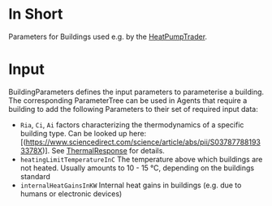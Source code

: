 # In Short

Parameters for Buildings used e.g. by the [HeatPumpTrader](../Agents/HeatPumpTrader).

# Input

BuildingParameters defines the input parameters to parameterise a building. The corresponding ParameterTree can be used
in Agents that require a building to add the following Parameters to their set of required input data:

* `Ria`, `Ci`, `Ai` factors characterizing the thermodynamics of a specific building type. Can be looked up
  here: [(https://www.sciencedirect.com/science/article/abs/pii/S037877881933378X)].
  See [ThermalResponse](./ThermalResponse) for details.
* `heatingLimitTemperatureInC` The temperature above which buildings are not heated. Usually amounts to 10 - 15 °C,
  depending on the buildings standard
* `internalHeatGainsInKW` Internal heat gains in buildings (e.g. due to humans or electronic devices)